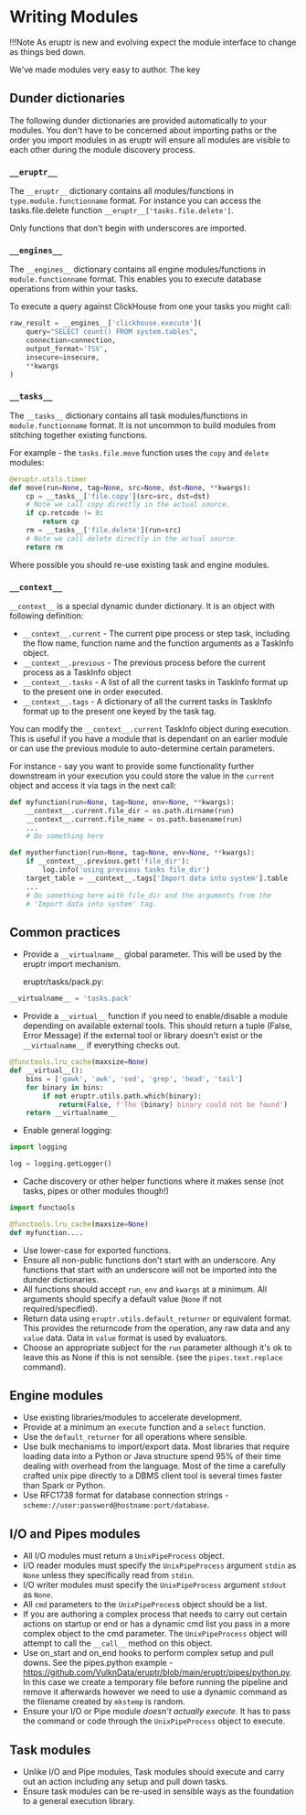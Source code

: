 # Writing Modules

!!!Note
    As eruptr is new and evolving expect the module interface to change as things
    bed down.

We've made modules very easy to author. The key 

## Dunder dictionaries

The following dunder dictionaries are provided automatically to your modules. 
You don't have to be concerned about importing paths or the order you import 
modules in as eruptr will ensure all modules are visible to each other during
the module discovery process.

### `__eruptr__`

The `__eruptr__` dictionary contains all modules/functions in `type.module.functionname` 
format. For instance you can access the tasks.file.delete function 
`__eruptr__['tasks.file.delete']`.

Only functions that don't begin with underscores are imported.

### `__engines__`

The `__engines__` dictionary contains all engine modules/functions in `module.functionname` 
format. This enables you to execute database operations from within your tasks.

To execute a query against ClickHouse from one your tasks you might call:

```python
raw_result = __engines__['clickhouse.execute'](
    query="SELECT count() FROM system.tables",
    connection=connection,
    output_format='TSV',
    insecure=insecure,
    **kwargs
)
```

### `__tasks__`

The `__tasks__` dictionary contains all task modules/functions in `module.functionname` 
format. It is not uncommon to build modules from stitching together existing
functions.

For example - the `tasks.file.move` function uses the `copy` and `delete`
modules:

```python
@eruptr.utils.timer
def move(run=None, tag=None, src=None, dst=None, **kwargs):
    cp = __tasks__['file.copy'](src=src, dst=dst) 
    # Note we call copy directly in the actual source.
    if cp.retcode != 0:
        return cp
    rm = __tasks__['file.delete'](run=src) 
    # Note we call delete directly in the actual source.
    return rm
```

Where possible you should re-use existing task and engine modules.

### `__context__`

`__context__` is a special dynamic dunder dictionary. It is an object with 
following definition:

- `__context__.current` - The current pipe process or step task, including the 
    flow name, function name and the function arguments as a TaskInfo object. 
- `__context__.previous` - The previous process before the current process as 
    a TaskInfo object
- `__context__.tasks` - A list of all the current tasks in TaskInfo format up
    to the present one in order executed.
- `__context__.tags` - A dictionary of all the current tasks in TaskInfo format 
    up to the present one keyed by the task tag.

You can modify the `__context__.current` TaskInfo object during execution. This
is useful if you have a module that is dependant on an earlier module or can
use the previous module to auto-determine certain parameters.

For instance - say you want to provide some functionality further downstream 
in your execution you could store the value in the `current` object and access
it via tags in the next call:

```python
def myfunction(run=None, tag=None, env=None, **kwargs):
    __context__.current.file_dir = os.path.dirname(run)
    __context__.current.file_name = os.path.basename(run)
    ...
    # Do something here
```

```python
def myotherfunction(run=None, tag=None, env=None, **kwargs):
    if __context__.previous.get('file_dir'):
        log.info('using previous tasks file_dir')
    target_table = __context__.tags['Import data into system'].table
    ...
    # Do something here with file_dir and the arguments from the 
    # 'Import data into system' tag.
```

## Common practices

- Provide a `__virtualname__` global parameter. This will be used by the eruptr
import mechanism.

    eruptr/tasks/pack.py:

```python
__virtualname__ = 'tasks.pack'
```

- Provide a `__virtual__` function if you need to enable/disable a module 
depending on available external tools. This should return a tuple 
(False, Error Message) if the external tool or library doesn't exist or the 
`__virtualname__` if everything checks out.


```python
@functools.lru_cache(maxsize=None)
def __virtual__():
    bins = ['gawk', 'awk', 'sed', 'grep', 'head', 'tail']
    for binary in bins:
        if not eruptr.utils.path.which(binary):
            return(False, f'The {binary} binary could not be found')
    return __virtualname__
```

- Enable general logging:

```python
import logging

log = logging.getLogger()
```

- Cache discovery or other helper functions where it makes sense (not tasks, 
pipes or other modules though!)

```python
import functools

@functools.lru_cache(maxsize=None)
def myfunction....
```

- Use lower-case for exported functions.
- Ensure all non-public functions don't start with an underscore. Any functions
that start with an underscore will not be imported into the dunder dictionaries.
- All functions should accept `run`, `env` and `kwargs` at a minimum. All arguments
should specify a default value (`None` if not required/specified).
- Return data using `eruptr.utils.default_returner` or equivalent format. This
provides the returncode from the operation, any raw data and any `value` data.
Data in `value` format is used by evaluators.
- Choose an appropriate subject for the `run` parameter although it's ok to leave
this as None if this is not sensible. (see the `pipes.text.replace` command).

## Engine modules

- Use existing libraries/modules to accelerate development.
- Provide at a minimum an `execute` function and a `select` function.
- Use the `default_returner` for all operations where sensible.
- Use bulk mechanisms to import/export data. Most libraries that require
loading data into a Python or Java structure spend 95% of their time dealing 
with overhead from the language. Most of the time a carefully crafted unix pipe
directly to a DBMS client tool is several times faster than Spark or Python.
- Use RFC1738 format for database connection strings - `scheme://user:password@hostname:port/database`.

## I/O and Pipes modules

- All I/O modules must return a `UnixPipeProcess` object.
- I/O reader modules must specify the `UnixPipeProcess` argument `stdin` as `None` 
unless they specifically read from `stdin`.
- I/O writer modules must specify the `UnixPipeProcess` argument `stdout` as `None`.
- All `cmd` parameters to the `UnixPipeProces`s object should be a list.
- If you are authoring a complex process that needs to carry out certain actions
on startup or end or has a dynamic cmd list you pass in a more complex object 
to the cmd parameter. The `UnixPipeProcess` object will attempt to call the `__call__`
method on this object.
- Use on_start and on_end hooks to perform complex setup and pull downs. See 
the pipes.python example - https://github.com/VulknData/eruptr/blob/main/eruptr/pipes/python.py.
In this case we create a temporary file before running the pipeline and remove it
afterwards however we need to use a dynamic command as the filename created by
`mkstemp` is random.
- Ensure your I/O or Pipe module *doesn't actually execute*. It has to pass the
command or code through the `UnixPipeProcess` object to execute.

## Task modules

- Unlike I/O and Pipe modules, Task modules should execute and carry out an 
action including any setup and pull down tasks.
- Ensure task modules can be re-used in sensible ways as the foundation to 
a general execution library.
